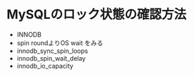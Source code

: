 MySQLのロック状態の確認方法
===========================

- INNODB
- spin roundよりOS wait をみる
- innodb_sync_spin_loops
- innodb_spin_wait_delay
- innodb_io_capacity
